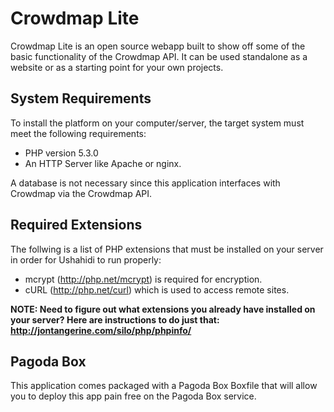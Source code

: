 Crowdmap Lite
=============
Crowdmap Lite is an open source webapp built to show off some of the basic functionality of the Crowdmap API. It can be used standalone as a website or as a starting point for your own projects.

System Requirements
-------------------
To install the platform on your computer/server, the target system must meet the following requirements:

* PHP version 5.3.0
* An HTTP Server like Apache or nginx.

A database is not necessary since this application interfaces with Crowdmap via the Crowdmap API.

Required Extensions
-------------------
The follwing is a list of PHP extensions that must be installed on your server in order for Ushahidi to run properly:

* mcrypt (http://php.net/mcrypt) is required for encryption.
* cURL (http://php.net/curl) which is used to access remote sites.

__NOTE: Need to figure out what extensions you already have installed on your server? Here are instructions to do just that: http://jontangerine.com/silo/php/phpinfo/__

Pagoda Box
----------
This application comes packaged with a Pagoda Box Boxfile that will allow you to deploy this app pain free on the Pagoda Box service.
